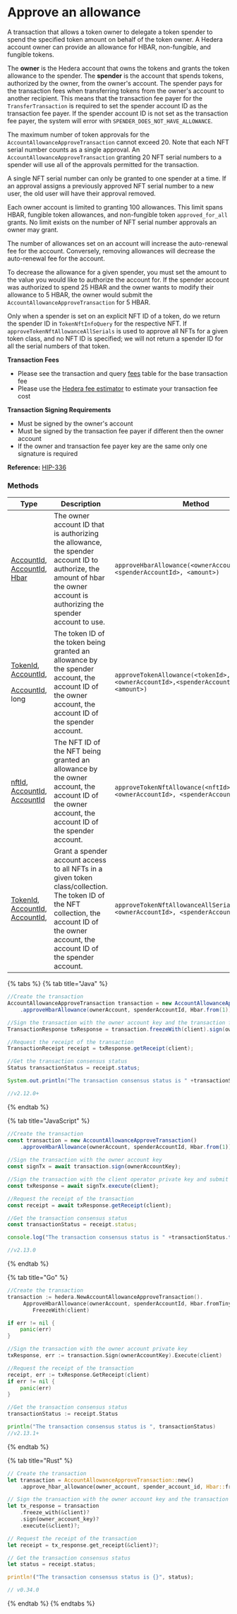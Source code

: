 # Approve an allowance

A transaction that allows a token owner to delegate a token spender to spend the specified token amount on behalf of the token owner. A Hedera account owner can provide an allowance for HBAR, non-fungible, and fungible tokens.&#x20;

The **owner** is the Hedera account that owns the tokens and grants the token allowance to the spender. The **spender** is the account that spends tokens, authorized by the owner, from the owner's account. The spender pays for the transaction fees when transferring tokens from the owner's account to another recipient. This means that the transaction fee payer for the `TransferTransaction` is required to set the spender account ID as the transaction fee payer. If the spender account ID is not set as the transaction fee payer, the system will error with `SPENDER_DOES_NOT_HAVE_ALLOWANCE`.

The maximum number of token approvals for the `AccountAllowanceApproveTransaction` cannot exceed 20. Note that each NFT serial number counts as a single approval. An `AccountAllowanceApproveTransaction` granting 20 NFT serial numbers to a spender will use all of the approvals permitted for the transaction.

A single NFT serial number can only be granted to one spender at a time. If an approval assigns a previously approved NFT serial number to a new user, the old user will have their approval removed.

Each owner account is limited to granting 100 allowances. This limit spans HBAR, fungible token allowances, and non-fungible token `approved_for_all` grants. No limit exists on the number of NFT serial number approvals an owner may grant.

The number of allowances set on an account will increase the auto-renewal fee for the account. Conversely, removing allowances will decrease the auto-renewal fee for the account.

To decrease the allowance for a given spender, you must set the amount to the value you would like to authorize the account for. If the spender account was authorized to spend 25 HBAR and the owner wants to modify their allowance to 5 HBAR, the owner would submit the `AccountAllowanceApproveTransaction` for 5 HBAR.

Only when a spender is set on an explicit NFT ID of a token, do we return the spender ID in `TokenNftInfoQuery` for the respective NFT. If `approveTokenNftAllowanceAllSerials` is used to approve all NFTs for a given token class, and no NFT ID is specified; we will not return a spender ID for all the serial numbers of that token.

**Transaction Fees**

* Please see the transaction and query [fees](../../../networks/mainnet/fees/#transaction-and-query-fees) table for the base transaction fee
* Please use the [Hedera fee estimator](https://hedera.com/fees) to estimate your transaction fee cost

**Transaction Signing Requirements**

* Must be signed by the owner's account
* Must be signed by the transaction fee payer if different then the owner account
* If the owner and transaction fee payer key are the same only one signature is required

**Reference:** [HIP-336](https://github.com/hashgraph/hedera-improvement-proposal/blob/master/HIP/hip-336.md)

### Methods

| **Type**                                                                                                                                                                                       | **Description**                                                                                                                                                                               | **Method**                                                                           |
| ---------------------------------------------------------------------------------------------------------------------------------------------------------------------------------------------- | --------------------------------------------------------------------------------------------------------------------------------------------------------------------------------------------- | ------------------------------------------------------------------------------------ |
| [AccountId](../specialized-types.md#accountid), [AccountId](../specialized-types.md#accountid), [Hbar](../hbars.md)                                                                            | The owner account ID that is authorizing the allowance, the spender account ID to authorize, the amount of hbar the owner account is authorizing the spender account to use.                  | `approveHbarAllowance(<ownerAccountId>,<spenderAccountId>, <amount>)`                |
| <p><a href="../token-service/token-id.md">TokenId</a>,<br><a href="../specialized-types.md#accountid">AccountId</a>,</p><p><a href="../specialized-types.md#accountid">AccountId</a>, long</p> | The token ID of the token being granted an allowance by the spender account, the account ID of the owner account, the account ID of the spender account.                                      | `approveTokenAllowance(<tokenId>,<ownerAccountId>,<spenderAccountId>, <amount>)`     |
| <p><a href="../token-service/nft-id.md">nftId</a>, <a href="../specialized-types.md#accountid">AccountId</a>,<br><a href="../specialized-types.md#accountid">AccountId</a></p>                 | The NFT ID of the NFT being granted an allowance by the owner account, the account ID of the owner account, the account ID of the spender account.                                            | `approveTokenNftAllowance(<nftId>,<ownerAccountId>, <spenderAccountId>)`             |
| <p><a href="../token-service/token-id.md">TokenId</a>,<br><a href="../specialized-types.md#accountid">AccountId</a>,<br><a href="../specialized-types.md#accountid">AccountId</a>,</p>         | Grant a spender account access to all NFTs in a given token class/collection. The token ID of the NFT collection, the account ID of the owner account, the account ID of the spender account. | `approveTokenNftAllowanceAllSerials(<tokenId>,<ownerAccountId>, <spenderAccountId>)` |

{% tabs %}
{% tab title="Java" %}
```java
//Create the transaction
AccountAllowanceApproveTransaction transaction = new AccountAllowanceApproveTransaction()
    .approveHbarAllowance(ownerAccount, spenderAccountId, Hbar.from(1));

//Sign the transaction with the owner account key and the transaction fee payer key (client)  
TransactionResponse txResponse = transaction.freezeWith(client).sign(ownerAccountKey).execute(client);

//Request the receipt of the transaction
TransactionReceipt receipt = txResponse.getReceipt(client);

//Get the transaction consensus status
Status transactionStatus = receipt.status;

System.out.println("The transaction consensus status is " +transactionStatus);

//v2.12.0+
```
{% endtab %}

{% tab title="JavaScript" %}
```javascript
//Create the transaction
const transaction = new AccountAllowanceApproveTransaction()
    .approveHbarAllowance(ownerAccount, spenderAccountId, Hbar.from(1));
    
//Sign the transaction with the owner account key
const signTx = await transaction.sign(ownerAccountKey);

//Sign the transaction with the client operator private key and submit to a Hedera network
const txResponse = await signTx.execute(client);

//Request the receipt of the transaction
const receipt = await txResponse.getReceipt(client);

//Get the transaction consensus status
const transactionStatus = receipt.status;

console.log("The transaction consensus status is " +transactionStatus.toString());

//v2.13.0
```
{% endtab %}

{% tab title="Go" %}
```go
//Create the transaction
transaction := hedera.NewAccountAllowanceApproveTransaction().
     ApproveHbarAllowance(ownerAccount, spenderAccountId, Hbar.fromTinybars(1))
        FreezeWith(client)

if err != nil {
    panic(err)
}

//Sign the transaction with the owner account private key   
txResponse, err := transaction.Sign(ownerAccountKey).Execute(client)

//Request the receipt of the transaction
receipt, err := txResponse.GetReceipt(client)
if err != nil {
    panic(err)
}

//Get the transaction consensus status
transactionStatus := receipt.Status

println("The transaction consensus status is ", transactionStatus)
//v2.13.1+
```
{% endtab %}

{% tab title="Rust" %}
```rust
// Create the transaction
let transaction = AccountAllowanceApproveTransaction::new()
    .approve_hbar_allowance(owner_account, spender_account_id, Hbar::from(1));

// Sign the transaction with the owner account key and the transaction fee payer key (client)
let tx_response = transaction
    .freeze_with(&client)?
    .sign(owner_account_key)?
    .execute(&client)?;

// Request the receipt of the transaction
let receipt = tx_response.get_receipt(&client)?;

// Get the transaction consensus status
let status = receipt.status;

println!("The transaction consensus status is {}", status);

// v0.34.0
```
{% endtab %}
{% endtabs %}
